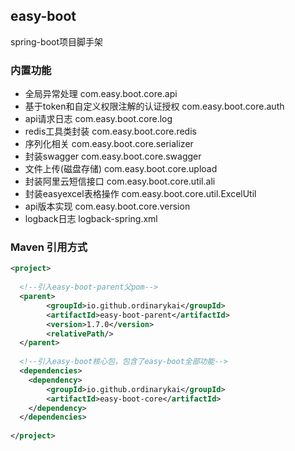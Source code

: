 ## easy-boot
spring-boot项目脚手架

### 内置功能
- 全局异常处理 com.easy.boot.core.api
- 基于token和自定义权限注解的认证授权 com.easy.boot.core.auth
- api请求日志 com.easy.boot.core.log
- redis工具类封装 com.easy.boot.core.redis
- 序列化相关 com.easy.boot.core.serializer
- 封装swagger com.easy.boot.core.swagger
- 文件上传(磁盘存储) com.easy.boot.core.upload
- 封装阿里云短信接口 com.easy.boot.core.util.ali
- 封装easyexcel表格操作 com.easy.boot.core.util.ExcelUtil
- api版本实现 com.easy.boot.core.version
- logback日志 logback-spring.xml

### Maven 引用方式
```xml
<project>
    
  <!--引入easy-boot-parent父pom-->
  <parent>
        <groupId>io.github.ordinarykai</groupId>
        <artifactId>easy-boot-parent</artifactId>
        <version>1.7.0</version>
        <relativePath/>
  </parent>
    
  <!--引入easy-boot核心包，包含了easy-boot全部功能-->
  <dependencies>
    <dependency>
        <groupId>io.github.ordinarykai</groupId>
        <artifactId>easy-boot-core</artifactId>
    </dependency>
  </dependencies>
    
</project>
```

